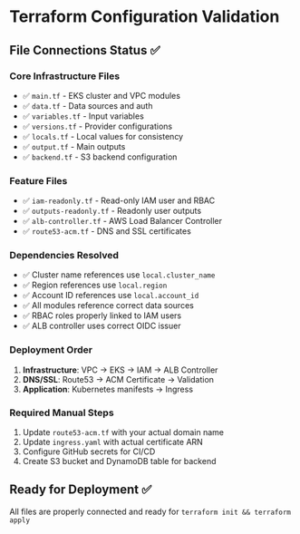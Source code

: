 # Terraform Configuration Validation

## File Connections Status ✅

### Core Infrastructure Files
- ✅ `main.tf` - EKS cluster and VPC modules
- ✅ `data.tf` - Data sources and auth
- ✅ `variables.tf` - Input variables
- ✅ `versions.tf` - Provider configurations
- ✅ `locals.tf` - Local values for consistency
- ✅ `output.tf` - Main outputs
- ✅ `backend.tf` - S3 backend configuration

### Feature Files
- ✅ `iam-readonly.tf` - Read-only IAM user and RBAC
- ✅ `outputs-readonly.tf` - Readonly user outputs
- ✅ `alb-controller.tf` - AWS Load Balancer Controller
- ✅ `route53-acm.tf` - DNS and SSL certificates

### Dependencies Resolved
- ✅ Cluster name references use `local.cluster_name`
- ✅ Region references use `local.region`
- ✅ Account ID references use `local.account_id`
- ✅ All modules reference correct data sources
- ✅ RBAC roles properly linked to IAM users
- ✅ ALB controller uses correct OIDC issuer

### Deployment Order
1. **Infrastructure**: VPC → EKS → IAM → ALB Controller
2. **DNS/SSL**: Route53 → ACM Certificate → Validation
3. **Application**: Kubernetes manifests → Ingress

### Required Manual Steps
1. Update `route53-acm.tf` with your actual domain name
2. Update `ingress.yaml` with actual certificate ARN
3. Configure GitHub secrets for CI/CD
4. Create S3 bucket and DynamoDB table for backend

## Ready for Deployment ✅
All files are properly connected and ready for `terraform init && terraform apply`